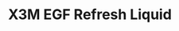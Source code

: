 ---
title: X3M EGF Refresh Liquid
description: >-
  En djupt återfuktad toner med en hög andel lågmolekylär hyaluronsyra och
  antioxidanter. Reducerar ålderstecken, rodnad och motverkar uttorkning.
  Peptider stimulerar kollagenproduktionen för en fastare hud. Klappas
  försiktigt in på torr hud efter renöring.
image: /images/produkter/image10.jpg
shop_link: 'https://www.beauty-bar.se/partner/pipers-hudvard/?add-to-cart=1608'
info_link: 'https://www.beauty-bar.se/produkt/x3m-egf-refresh-liquid100ml/'
pris: '295:-'
category: Toner
---